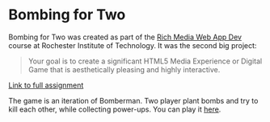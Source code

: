 # Bombing for Two

Bombing for Two was created as part of the [Rich Media Web App Dev](http://igm.rit.edu/~acjvks/courses/2015-fall/330/syllabus.html) 
course at Rochester Institute of Technology. It was the second big project:

>Your goal is to create a significant HTML5 Media Experience or Digital Game that is aesthetically pleasing and highly interactive.

[Link to full assignment](http://igm.rit.edu/~acjvks/courses/2015-fall/330/html/project-2/)

The game is an iteration of Bomberman. Two player plant bombs and try to kill each other, while collecting power-ups. You can play it [here](http://onedoteight.net/bpaulus/bombingfortwo/).

